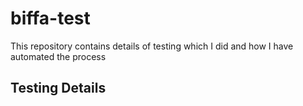 # biffa-test
This repository contains details of testing which I did and how I have automated the process

## Testing Details


